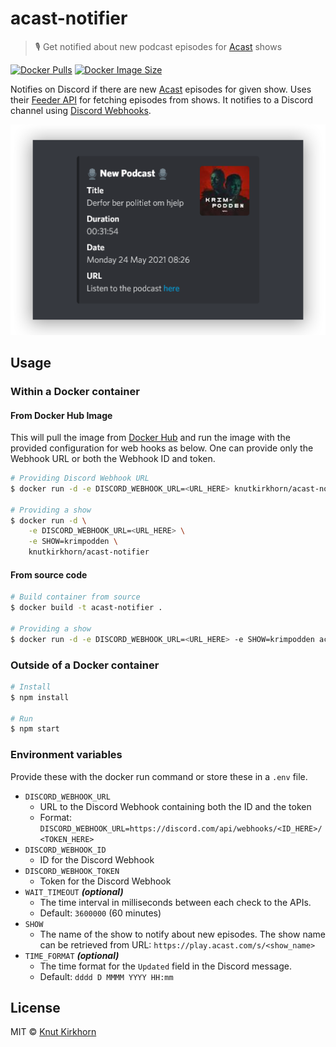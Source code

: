 # acast-notifier
> 🎙️ Get notified about new podcast episodes for [Acast](https://acast.com) shows

[![Docker Pulls](https://img.shields.io/docker/pulls/knutkirkhorn/acast-notifier)](https://hub.docker.com/r/knutkirkhorn/acast-notifier) [![Docker Image Size](https://badgen.net/docker/size/knutkirkhorn/acast-notifier)](https://hub.docker.com/r/knutkirkhorn/acast-notifier)

Notifies on Discord if there are new [Acast](https://acast.com) episodes for given show. Uses their [Feeder API](https://feeder.acast.com/api/v1) for fetching episodes from shows. It notifies to a Discord channel using [Discord Webhooks](https://discord.com/developers/docs/resources/webhook).

<div align="center">
	<img src="https://raw.githubusercontent.com/Knutakir/acast-notifier/main/media/top-image.png" alt="Acast episode notification example">
</div>

## Usage
### Within a Docker container
#### From Docker Hub Image
This will pull the image from [Docker Hub](https://hub.docker.com/) and run the image with the provided configuration for web hooks as below. One can provide only the Webhook URL or both the Webhook ID and token.

```sh
# Providing Discord Webhook URL
$ docker run -d -e DISCORD_WEBHOOK_URL=<URL_HERE> knutkirkhorn/acast-notifier

# Providing a show
$ docker run -d \
    -e DISCORD_WEBHOOK_URL=<URL_HERE> \
    -e SHOW=krimpodden \
    knutkirkhorn/acast-notifier
```

#### From source code
```sh
# Build container from source
$ docker build -t acast-notifier .

# Providing a show
$ docker run -d -e DISCORD_WEBHOOK_URL=<URL_HERE> -e SHOW=krimpodden acast-notifier
```

### Outside of a Docker container
```sh
# Install
$ npm install

# Run
$ npm start
```

### Environment variables
Provide these with the docker run command or store these in a `.env` file.

- `DISCORD_WEBHOOK_URL`
    - URL to the Discord Webhook containing both the ID and the token
    - Format: `DISCORD_WEBHOOK_URL=https://discord.com/api/webhooks/<ID_HERE>/<TOKEN_HERE>`
- `DISCORD_WEBHOOK_ID`
    - ID for the Discord Webhook
- `DISCORD_WEBHOOK_TOKEN`
    - Token for the Discord Webhook
- `WAIT_TIMEOUT` ***(optional)***
    - The time interval in milliseconds between each check to the APIs.
    - Default: `3600000` (60 minutes)
- `SHOW`
    - The name of the show to notify about new episodes. The show name can be retrieved from URL: `https://play.acast.com/s/<show_name>`
- `TIME_FORMAT` ***(optional)***
    - The time format for the `Updated` field in the Discord message.
    - Default: `dddd D MMMM YYYY HH:mm`

## License
MIT © [Knut Kirkhorn](https://github.com/Knutakir/acast-notifier/blob/main/LICENSE)
